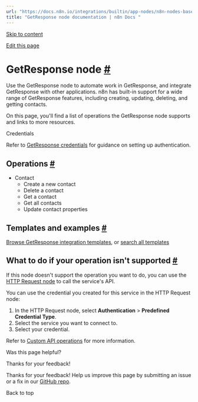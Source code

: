 ```yaml
---
url: "https://docs.n8n.io/integrations/builtin/app-nodes/n8n-nodes-base.getresponse/"
title: "GetResponse node documentation | n8n Docs "
---
```


[Skip to content](https://docs.n8n.io/integrations/builtin/app-nodes/n8n-nodes-base.getresponse/#getresponse-node)

[Edit this page](https://github.com/n8n-io/n8n-docs/edit/main/docs/integrations/builtin/app-nodes/n8n-nodes-base.getresponse.md "Edit this page")

# GetResponse node [\#](https://docs.n8n.io/integrations/builtin/app-nodes/n8n-nodes-base.getresponse/\#getresponse-node "Permanent link")

Use the GetResponse node to automate work in GetResponse, and integrate GetResponse with other applications. n8n has built-in support for a wide range of GetResponse features, including creating, updating, deleting, and getting contacts.

On this page, you'll find a list of operations the GetResponse node supports and links to more resources.

Credentials

Refer to [GetResponse credentials](https://docs.n8n.io/integrations/builtin/credentials/getresponse/) for guidance on setting up authentication.

## Operations [\#](https://docs.n8n.io/integrations/builtin/app-nodes/n8n-nodes-base.getresponse/\#operations "Permanent link")

- Contact
  - Create a new contact
  - Delete a contact
  - Get a contact
  - Get all contacts
  - Update contact properties

## Templates and examples [\#](https://docs.n8n.io/integrations/builtin/app-nodes/n8n-nodes-base.getresponse/\#templates-and-examples "Permanent link")

[Browse GetResponse integration templates](https://n8n.io/integrations/getresponse/), or [search all templates](https://n8n.io/workflows/)

## What to do if your operation isn't supported [\#](https://docs.n8n.io/integrations/builtin/app-nodes/n8n-nodes-base.getresponse/\#what-to-do-if-your-operation-isnt-supported "Permanent link")

If this node doesn't support the operation you want to do, you can use the [HTTP Request node](https://docs.n8n.io/integrations/builtin/core-nodes/n8n-nodes-base.httprequest/) to call the service's API.

You can use the credential you created for this service in the HTTP Request node:

1. In the HTTP Request node, select **Authentication** \> **Predefined Credential Type**.
2. Select the service you want to connect to.
3. Select your credential.

Refer to [Custom API operations](https://docs.n8n.io/integrations/custom-operations/) for more information.

Was this page helpful?






Thanks for your feedback!






Thanks for your feedback! Help us improve this page by submitting an issue or a fix in our [GitHub repo](https://github.com/n8n-io/n8n-docs).


Back to top
